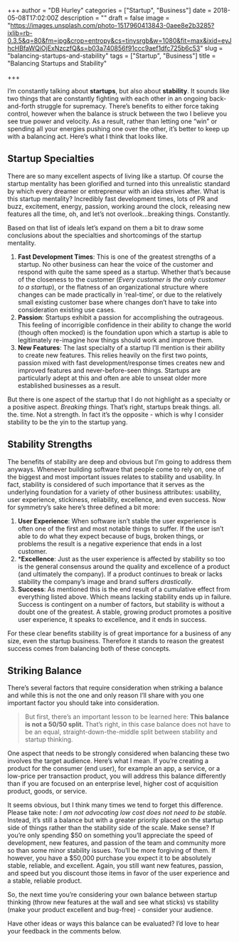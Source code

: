 +++
author = "DB Hurley"
categories = ["Startup", "Business"]
date = 2018-05-08T17:02:00Z
description = ""
draft = false
image = "https://images.unsplash.com/photo-1517960413843-0aee8e2b3285?ixlib=rb-0.3.5&q=80&fm=jpg&crop=entropy&cs=tinysrgb&w=1080&fit=max&ixid=eyJhcHBfaWQiOjExNzczfQ&s=b03a740856f91ccc9aef1dfc725b6c53"
slug = "balancing-startups-and-stability"
tags = ["Startup", "Business"]
title = "Balancing Startups and Stability"

+++


I’m constantly talking about **startups**, but also about **stability**. It sounds like two things that are constantly fighting with each other in an ongoing back-and-forth struggle for supremacy. There’s benefits to either force taking control, however when the balance is struck between the two I believe you see true power and velocity. As a result, rather than letting one “win” or spending all your energies pushing one over the other, it’s better to keep up with a balancing act. Here’s what I think that looks like.

## Startup Specialties

There are so many excellent aspects of living like a startup. Of course the startup mentality has been glorified and turned into this unrealistic standard by which every dreamer or entrepreneur with an idea strives after. What is this startup mentality? Incredibly fast development times, lots of PR and buzz, excitement, energy, passion, working around the clock, releasing new features all the time, oh, and let’s not overlook…breaking things. Constantly.

Based on that list of ideals let’s expand on them a bit to draw some conclusions about the specialties and shortcomings of the startup mentality.

1. **Fast Development Times**: This is one of the greatest strengths of a startup. No other business can hear the voice of the customer and respond with quite the same speed as a startup. Whether that’s because of the closeness to the customer (_Every customer is the only customer to a startup_), or the flatness of an organizational structure where changes can be made practically in ‘real-time’, or due to the relatively small existing customer base where changes don’t have to take into consideration existing use cases.
2. **Passion**: Startups exhibit a passion for accomplishing the outrageous. This feeling of incorrigible confidence in their ability to change the world (though often mocked) is the foundation upon which a startup is able to legitimately re-imagine how things should work and improve them.
3. **New Features**: The last specialty of a startup I’ll mention is their ability to create new features. This relies heavily on the first two points, passion mixed with fast development/response times creates new and improved features and never-before-seen things. Startups are particularly adept at this and often are able to unseat older more established businesses as a result.

But there is one aspect of the startup that I do not highlight as a specialty or a positive aspect. _Breaking things._ That’s right, startups break things. all. the. time. Not a strength. In fact it’s the opposite - which is why I consider stability to be the yin to the startup yang.

## Stability Strengths

The benefits of stability are deep and obvious but I’m going to address them anyways. Whenever building software that people come to rely on, one of the biggest and most important issues relates to stability and usability. In fact, stability is considered of such importance that it serves as the underlying foundation for a variety of other business attributes: usability, user experience, stickiness, reliability, excellence, and even success. Now for symmetry’s sake here’s three defined a bit more:

1. **User Experience**: When software isn’t stable the user experience is often one of the first and most notable things to suffer. If the user isn’t able to do what they expect because of bugs, broken things, or problems the result is a negative experience that ends in a lost customer.
2. ***Excellence**: Just as the user experience is affected by stability so too is the general consensus around the quality and excellence of a product (and ultimately the company). If a product continues to break or lacks stability the company’s image and brand suffers _drastically_.
3. **Success**: As mentioned this is the end result of a cumulative effect from everything listed above. Which means lacking stability ends up in failure. Success is contingent on a number of factors, but stability is without a doubt one of the greatest. A stable, growing product promotes a positive user experience, it speaks to excellence, and it ends in success.

For these clear benefits stability is of great importance for a business of any size, even the startup business. Therefore it stands to reason the greatest success comes from balancing both of these concepts.

## Striking Balance

There’s several factors that require consideration when striking a balance and while this is not the one and only reason I’ll share with you one important factor you should take into consideration.

> But first, there’s an important lesson to be learned here: **This balance is not a 50/50 split.** That’s right, in this case balance does not have to be an equal, straight-down-the-middle split between stability and startup thinking.

One aspect that needs to be strongly considered when balancing these two involves the target audience. Here’s what I mean. If you’re creating a product for the consumer (end user), for example an app, a service, or a low-price per transaction product, you will address this balance differently than if you are focused on an enterprise level, higher cost of acquisition product, goods, or service.

It seems obvious, but I think many times we tend to forget this difference. Please take note: _I am not advocating low cost does not need to be stable._ Instead, it’s still a balance but with a greater priority placed on the startup side of things rather than the stability side of the scale. Make sense? If you’re only spending $50 on something you’ll appreciate the speed of development, new features, and passion of the team and community more so than some minor stability issues. You’ll be more forgiving of them. If however, you have a $50,000 purchase you expect it to be absolutely stable, reliable, and excellent. Again, you still want new features, passion, and speed but you discount those items in favor of the user experience and a stable, reliable product.

So, the next time you’re considering your own balance between startup thinking (throw new features at the wall and see what sticks) vs stability (make your product excellent and bug-free) - consider your audience.

Have other ideas or ways this balance can be evaluated? I’d love to hear your feedback in the comments below.

